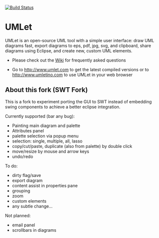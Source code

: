 [![Build Status](https://api.travis-ci.org/umlet/umlet.svg?branch=master)](https://travis-ci.org/umlet/umlet)
# UMLet
UMLet is an open-source UML tool with a simple user interface: draw UML diagrams fast, export diagrams to eps, pdf, jpg, svg, and clipboard, share diagrams using Eclipse, and create new, custom UML elements. 

* Please check out the [Wiki](https://github.com/umlet/umlet/wiki) for frequently asked questions

* Go to http://www.umlet.com to get the latest compiled versions or to http://www.umletino.com to use UMLet in your web browser

## About this fork (SWT Fork)

This is a fork to experiment porting the GUI to SWT instead of embedding swing components
to achieve a better eclipse integration.

Currently supported (bar any bug):

* Painting main diagram and palette
* Attributes panel
* palette selection via popup menu
* selection: single, multiple, all, lasso
* copy/cut/paste, duplicate (also from palette) by double click
* move/resize by mouse and arrow keys
* undo/redo

To do:

* dirty flag/save
* export diagram
* content assist in properties pane
* grouping
* zoom
* custom elements
* any subtle change...

Not planned:

* email panel
* scrollbars in diagrams

